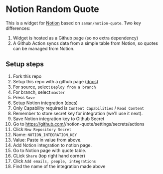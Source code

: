 # Notion Random Quote
This is a widget for [Notion](https://notion.so) based on `saman/notion-quote`. Two key differences:
1. Widget is hosted as a Github page (so no extra dependency)
1. A Github Action syncs data from a simple table from Notion, so quotes can be managed from Notion.

## Setup steps
1. Fork this repo
1. Setup this repo with a github page ([docs](https://docs.github.com/en/pages/getting-started-with-github-pages/creating-a-github-pages-site))
  1. For source, select `Deploy from a branch`
  1. For branch, select `master`
  1. Press `Save`
1. Setup Notion integration ([docs](https://www.notion.so/my-integrations))
  1. Only Capability required is `Content Capabilities` / `Read Content`
  1. Remember to store secret key for integration (we'll use it next).
1. Save Notion integration key to Github Secret
  1. Go to https://github.com/<username>/notion-quote/settings/secrets/actions
  1. Click `New Repository Secret`
  1. Name: `NOTION_INTEGRATION_KEY`
  1. Value: Paste in value from above.
1. Add Notion integration to notion page.
  1. Go to Notion page with quote table.
  1. CLick `Share` (top right hand corner)
  1. Click `Add emails, people, integrations`
  1. Find the name of the integration made above
